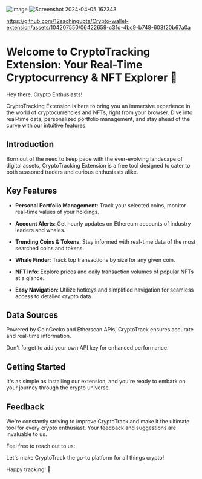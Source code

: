 ![image](https://github.com/12sachingupta/Crypto-wallet-extension/assets/104207550/236278af-4985-428e-a4d0-cc2f9c8fec75)
![Screenshot 2024-04-05 162343](https://github.com/12sachingupta/Crypto-wallet-extension/assets/104207550/ec16016a-df27-4dcd-bebd-bc884a8a1545)



https://github.com/12sachingupta/Crypto-wallet-extension/assets/104207550/06422659-c31d-4bc9-b748-603f20b67a0a




# Welcome to CryptoTracking Extension: Your Real-Time Cryptocurrency & NFT Explorer 🚀

Hey there, Crypto Enthusiasts!

CryptoTracking Extension is here to bring you an immersive experience in the world of cryptocurrencies and NFTs, right from your browser. Dive into real-time data, personalized portfolio management, and stay ahead of the curve with our intuitive features.

## Introduction

Born out of the need to keep pace with the ever-evolving landscape of digital assets, CryptoTracking Extension is a free tool designed to cater to both seasoned traders and curious enthusiasts alike.

## Key Features

- **Personal Portfolio Management**: Track your selected coins, monitor real-time values of your holdings.
  
- **Account Alerts**: Get hourly updates on Ethereum accounts of industry leaders and whales.
  
- **Trending Coins & Tokens**: Stay informed with real-time data of the most searched coins and tokens.
  
- **Whale Finder**: Track top transactions by size for any given coin.
  
- **NFT Info**: Explore prices and daily transaction volumes of popular NFTs at a glance.
  
- **Easy Navigation**: Utilize hotkeys and simplified navigation for seamless access to detailed crypto data.

## Data Sources

Powered by CoinGecko and Etherscan APIs, CryptoTrack ensures accurate and real-time information.

Don't forget to add your own API key for enhanced performance.

## Getting Started

It's as simple as installing our extension, and you're ready to embark on your journey through the crypto universe.

## Feedback

We're constantly striving to improve CryptoTrack and make it the ultimate tool for every crypto enthusiast. Your feedback and suggestions are invaluable to us.

Feel free to reach out to us:


Let's make CryptoTrack the go-to platform for all things crypto!

Happy tracking! 🌟
